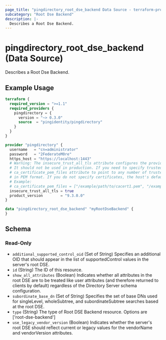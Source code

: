 ```yaml
---
page_title: "pingdirectory_root_dse_backend Data Source - terraform-provider-pingdirectory"
subcategory: "Root Dse Backend"
description: |-
  Describes a Root Dse Backend.
---
```


# pingdirectory_root_dse_backend (Data Source)

Describes a Root Dse Backend.

## Example Usage

```terraform
terraform {
  required_version = ">=1.1"
  required_providers {
    pingdirectory = {
      version = "~> 0.3.0"
      source  = "pingidentity/pingdirectory"
    }
  }
}

provider "pingdirectory" {
  username   = "cn=administrator"
  password   = "2FederateM0re"
  https_host = "https://localhost:1443"
  # Warning: The insecure_trust_all_tls attribute configures the provider to trust any certificate presented by the PingDirectory server.
  # It should not be used in production. If you need to specify trusted CA certificates, use the
  # ca_certificate_pem_files attribute to point to any number of trusted CA certificate files
  # in PEM format. If you do not specify certificates, the host's default root CA set will be used.
  # Example:
  # ca_certificate_pem_files = ["/example/path/to/cacert1.pem", "/example/path/to/cacert2.pem"]
  insecure_trust_all_tls = true
  product_version        = "9.3.0.0"
}

data "pingdirectory_root_dse_backend" "myRootDseBackend" {
}
```

<!-- schema generated by tfplugindocs -->
## Schema

### Read-Only

- `additional_supported_control_oid` (Set of String) Specifies an additional OID that should appear in the list of supportedControl values in the server's root DSE.
- `id` (String) The ID of this resource.
- `show_all_attributes` (Boolean) Indicates whether all attributes in the root DSE are to be treated like user attributes (and therefore returned to clients by default) regardless of the Directory Server schema configuration.
- `subordinate_base_dn` (Set of String) Specifies the set of base DNs used for singleLevel, wholeSubtree, and subordinateSubtree searches based at the root DSE.
- `type` (String) The type of Root DSE Backend resource. Options are ['root-dse-backend']
- `use_legacy_vendor_version` (Boolean) Indicates whether the server's root DSE should reflect current or legacy values for the vendorName and vendorVersion attributes.


